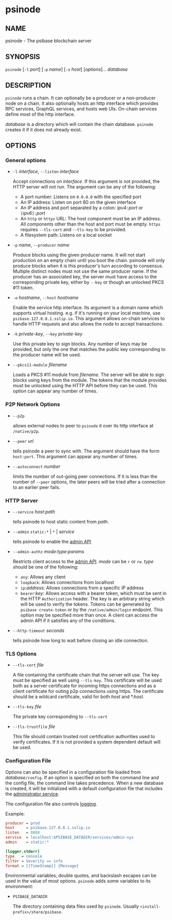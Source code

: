 # psinode

## NAME

psinode - The psibase blockchain server

## SYNOPSIS

`psinode` [`-l` *port*] [`-p` *name*] [`-o` *host*] [*options*]\.\.\. *database*

## DESCRIPTION

`psinode` runs a chain. It can optionally be a producer or a non-producer node on a chain. It also optionally hosts an http interface which provides RPC services, GraphQL services, and hosts web UIs. On-chain services define most of the http interface.

*database* is a directory which will contain the chain database. `psinode` creates it if it does not already exist.

## OPTIONS

### General options

- `-l` *interface*, `--listen` *interface*

  Accept connections on *interface*. If this argument is not provided, the HTTP server will not run. The argument can be any of the following:

  - A port number: Listens on `0.0.0.0` with the specified port
  - An IP address: Listen on port 80 on the given interface
  - An IP address and port separated by a colon: *ipv4*`:`*port* or `[`*ipv6*`]:`*port*
  - An `http` or `https` URL: The host component must be an IP address. All components other than the host and port must be empty. `https` requires `--tls-cert` and `--tls-key` to be provided.
  - A filesystem path: Listens on a local socket

- `-p` *name*, `--producer` *name*

  Produce blocks using the given producer name. It will not start production on an empty chain until you boot the chain. psinode will only produce blocks when it is this producer's turn according to consensus. Multiple distinct nodes must not use the same producer name. If the producer has an associated key, the server must have access to the corresponding private key, either by `--key` or though an unlocked PKCS #11 token.

- `-o` *hostname*, `--host` *hostname*

  Enable the service http interface. Its argument is a domain name which supports virtual hosting. e.g. if it's running on your local machine, use `psibase.127.0.0.1.sslip.io`. This argument allows on-chain services to handle HTTP requests and also allows the node to accept transactions.

- `-k` *private-key*, `--key` *private-key*

  Use this private key to sign blocks. Any number of keys may be provided, but only the one that matches the public key corresponding to the producer name will be used.

- `--pkcs11-module` *filename*

  Loads a PKCS #11 module from *filename*. The server will be able to sign blocks using keys from the module. The tokens that the module provides must be unlocked using the HTTP API before they can be used. This option can appear any number of times.

### P2P Network Options

- `--p2p`

  allows external nodes to peer to `psinode` it over its http interface at `/native/p2p`.

- `--peer` *url*

  tells psinode a peer to sync with. The argument should have the form `host:port`. This argument can appear any number of times.

- `--autoconnect` *number*

  limits the number of out-going peer connections. If it is less than the number of `--peer` options, the later peers will be tried after a connection to an earlier peer fails.

### HTTP Server

- `--service` *host*:*path*

  tells psinode to host static content from *path*.

- `--admin` `static:*` | `*` | *service*

  tells psinode to enable the [admin API](../administration.md#node-administrator-services)

- `--admin-authz` *mode*:*type*:*params*

  Restricts client access to the [admin API](../administration.md#node-administrator-services). *mode* can be `r` or `rw`. *type* should be one of the following:
  - `any`: Allows any client
  - `loopback`: Allows connections from localhost
  - `ip`:*address*: Allows connections from a specific IP address
  - `bearer`:*key*: Allows access with a bearer token, which must be sent in the HTTP `Authorization` header. The key is an arbitrary string which will be used to verify the tokens. Tokens can be generated by `psibase create-token` or by the `/native/admin/login` endpoint.
  This option may be specified more than once. A client can access the admin API if it satisfies any of the conditions.

- `--http-timeout` *seconds*

  tells psinode how long to wait before closing an idle connection.

### TLS Options

- `--tls-cert` *file*

  A file containing the certificate chain that the server will use. The key must be specified as well using `--tls-key`. This certificate will be used both as a server certificate for incoming https connections and as a client certificate for outing p2p connections using https. The certificate should be a wildcard certificate, valid for both *host* and \*.*host*.

- `--tls-key` *file*

  The private key corresponding to `--tls-cert`

- `--tls-trustfile` *file*

  This file should contain trusted root certification authorities used to verify certificates. If it is not provided a system dependent default will be used.

### Configuration File

Options can also be specified in a configuration file loaded from *database*`/config`. If an option is specified on both the command line and the config file, the command line takes precedence. When a new database is created, it will be initialized with a default configuration file that includes the [administrator service](../../default-apps/admin-sys.md).

The configuration file also controls [logging](../configuration/logging.md).

Example:
```ini
producer = prod
host     = psibase.127.0.0.1.sslip.io
listen   = 8080
service  = localhost:$PSIBASE_DATADIR/services/admin-sys
admin    = static:*

[logger.stderr]
type   = console
filter = Severity >= info
format = [{TimeStamp}] {Message}
```

Environmental variables, double quotes, and backslash escapes can be used in the value of most options. `psinode` adds some variables to its environment:
- `PSIBASE_DATADIR`

  The directory containing data files used by `psinode`.  Usually `<install-prefix>/share/psibase`.
